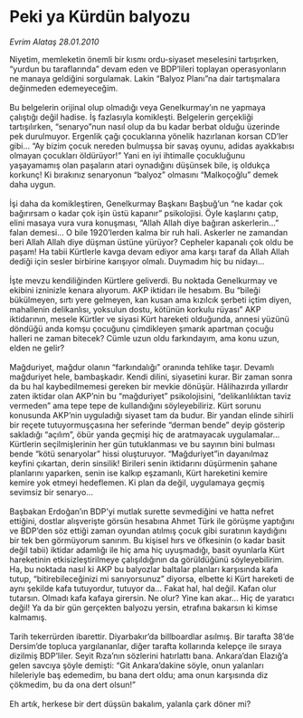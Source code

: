 # Peki ya Kürdün balyozu

*Evrim Alataş 28.01.2010*

<div class="taraf_structure_2col_1zq">
<div class="margen_n">



 <p>Niyetim, memleketin önemli bir kısmı ordu-siyaset meselesini tartışırken, “yurdun bu taraflarında” devam eden ve BDP’lileri toplayan operasyonların ne manaya geldiğini sorgulamak. Lakin “Balyoz Planı”na dair tartışmalara değinmeden edemeyeceğim. <br/><br/>Bu belgelerin orijinal olup olmadığı veya Genelkurmay’ın ne yapmaya çalıştığı değil hadise. İş fazlasıyla komikleşti. Belgelerin gerçekliği tartışılırken, “senaryo”nun nasıl olup da bu kadar berbat olduğu üzerinde pek durulmuyor. Ergenlik çağı çocuklarına yönelik hazırlanan korsan CD’ler gibi... “Ay bizim çocuk nereden bulmuşsa bir savaş oyunu, adidas ayakkabısı olmayan çocukları öldürüyor!” Yani en iyi ihtimalle çocukluğunu yaşayamamış olan paşaların atari oynadığını düşünsek bile, iş oldukça korkunç! Ki bırakınız senaryonun “balyoz” olmasını “Malkoçoğlu” demek daha uygun. <br/><br/>İşi daha da komikleştiren, Genelkurmay Başkanı Başbuğ’un “ne kadar çok bağırırsam o kadar çok işin üstü kapanır” psikolojisi. Öyle kaşlarını çatıp, elini masaya vura vura konuşması, “Allah Allah diye bağıran askerlerin...” falan demesi... O bile 1920’lerden kalma bir ruh hali. Askerler ne zamandan beri Allah Allah diye düşman üstüne yürüyor? Cepheler kapanalı çok oldu be paşam! Ha tabii Kürtlerle kavga devam ediyor ama karşı taraf da Allah Allah dediği için sesler birbirine karışıyor olmalı. Duymadım hiç bu nidayı... <br/><br/>İşte mevzu kendiliğinden Kürtlere geliverdi. Bu noktada Genelkurmay ve ekibini izninizle kenara alıyorum. AKP iktidarı ile hesabım. Bu “bileği bükülmeyen, sırtı yere gelmeyen, kan kusan ama kızılcık şerbeti içtim diyen, mahallenin delikanlısı, yoksulun dostu, kötünün korkulu rüyası” AKP iktidarının, mesele Kürtler ve siyasi Kürt hareketi olduğunda, annesi yüzünü döndüğü anda komşu çocuğunu çimdikleyen şımarık apartman çocuğu halleri ne zaman bitecek? Cümle uzun oldu farkındayım, ama konu uzun, elden ne gelir? <br/><br/>Mağduriyet, mağdur olanın “farkındalığı” oranında tehlike taşır. Devamlı mağduriyet hele, bambaşkadır. Kendi dilini, siyasetini kurar. Bir zaman sonra da bu hal kaybedilmemesi gereken bir mevkie dönüşür. Hâlihazırda yıllardır zaten iktidar olan AKP’nin bu “mağduriyet” psikolojisini, “delikanlılıktan taviz vermeden” ama tepe tepe de kullandığını söyleyebiliriz. Kürt sorunu konusunda AKP’nin uyguladığı siyaset tam da budur. Bir yandan elinde sihirli bir reçete tutuyormuşçasına her seferinde “derman bende” deyip gösterip sakladığı “açılım”, öbür yanda geçmişi hiç de aratmayacak uygulamalar... Kürtlerin seçilmişlerinin her gün tutuklanması ve bu sayının bini bulması bende “kötü senaryolar” hissi oluşturuyor. “Mağduriyet”in dayanılmaz keyfini çıkartan, derin sinsilik! Birileri senin iktidarını düşürmenin şahane planlarını yaparken, senin ise kalkıp eşzamanlı, Kürt hareketini kemire kemire yok etmeyi hedeflemen. Ki plan da değil, uygulamaya geçmiş sevimsiz bir senaryo... <br/><br/>Başbakan Erdoğan’ın BDP’yi mutlak surette sevmediğini ve hatta nefret ettiğini, dostlar alışverişte görsün hesabına Ahmet Türk ile görüşme yaptığını ve BDP’den söz ettiği zaman oyundan atılmış çocuk gibi suratının kaydığını bir tek ben görmüyorum sanırım. Bu kişisel hırs ve öfkesinin (o kadar basit değil tabii) iktidar adamlığı ile hiç ama hiç uyuşmadığı, basit oyunlarla Kürt hareketinin etkisizleştirilmeye çalışıldığının da görüldüğünü söyleyebilirim. Ha, bu noktada nasıl ki AKP bu balyozlar baltalar planları karşısında kafa tutup, “bitirebileceğinizi mi sanıyorsunuz” diyorsa, elbette ki Kürt hareketi de aynı şekilde kafa tutuyordur, tutuyor da... Fakat hal, hal değil. Kafan olur tutarsın. Olmadı kafa kafaya girersin. Ne olur? Yine kan akar... Hiç de yaratıcı değil! Ya da bir gün gerçekten balyozu yersin, etrafına bakarsın ki kimse kalmamış. <br/><br/>Tarih tekerrürden ibarettir. Diyarbakır’da billboardlar asılmış. Bir tarafta 38’de Dersim’de topluca yargılananlar, diğer tarafta kollarında kelepçe ile sıraya dizilmiş BDP’liler. Seyit Rıza’nın sözlerini hatırlattı bana. Ankara’dan Elazığ’a gelen savcıya şöyle demişti: “Git Ankara’dakine söyle, onun yalanları hileleriyle baş edemedim, bu bana dert oldu; ama onun karşısında diz çökmedim, bu da ona dert olsun!” <br/><br/>Eh artık, herkese bir dert düşsün bakalım, yalanla çark döner mi?</p>
<br/>
<br/>
<br/>



<br/>


<div id="taraf_not">
</div>

</div>


</div>

